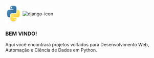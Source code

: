 <div style="display: inline_block"><br>
  <img align="center" alt="Python-icon" height="60" width="50" src="https://raw.githubusercontent.com/devicons/devicon/master/icons/python/python-original.svg">
  <img align="center" alt="django-icon" height="60" width="50" src="https://user-images.githubusercontent.com/63022500/206714649-0d469a3b-2f5f-4f8d 83d0-3c69a88ca7b5.svg">
  <img >
  
</div>

<h3>BEM VINDO!</h3> 
Aqui você encontrará projetos voltados para Desenvolvimento Web, Automação e Ciência de Dados em Python.
